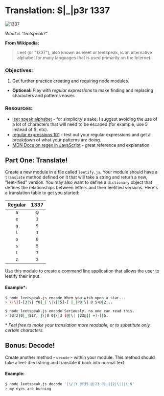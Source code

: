 # Translation: $|_|p3r 1337

![1337](http://img2.wikia.nocookie.net/__cb20061021211138/uncyclopedia/images/b/b4/3A7_1337!!!!111.jpg)

_What is "leetspeak?"_

**From Wikipedia:**

> Leet (or "1337"), also known as eleet or leetspeak, is an alternative alphabet for many languages that is used primarily on the Internet.

### Objectives:

1. Get further practice creating and requiring node modules.
- **Optional:** Play with _regular expressions_ to make finding and replacing characters and patterns easier.

### Resources:

- [leet speak alphabet](http://qntm.org/l33t) - for simplicity's sake, I suggest avoiding the use of a lot of characters that will need to be escaped (for example, use 5 instead of $, etc).
- [regular expressions 101](https://regex101.com/) - test out your regular expressions and get a breakdown of what your patterns are doing.
- [MDN Docs on regex in JavaScript](https://developer.mozilla.org/en-US/docs/Web/JavaScript/Guide/Regular_Expressions) - great reference and explanation

## Part One: Translate!

Create a new module in a file called `leetify.js`. Your module should have a `translate` method defined on it that will take a string and return a new, "leet-ified" version. You may also want to define a `dictionary` object that defines the relationships between letters and their leetified versions. Here's a translation table to get you started:

| Regular | 1337 |
|:-------:|:----:|
| `a`     | `@`  |
| `e`     | `3`  |
| `g`     | `9`  |
| `l`     | `1`  |
| `o`     | `0`  |
| `s`     | `5`  |
| `t`     | `7`  |
| `z`     | `2`  |

Use this module to create a command line application that allows the user to leetify their input.

#### Example\*:

```bash
$ node leetspeak.js encode When you wish upon a star...
> \|\|]-[3|\| Y0|_| \|\||5]-[ |_|P0|\| @ 5+@|2...

$ node leetspeak.js encode Seriously, no one can read this.
> 53|2|0|_|51Y, |\|0 0|\|3 (@|\| |23@|) +]-[|5.
```
\* _Feel free to make your translation more readable, or to substitute only certain characters._


## Bonus: Decode!

Create another method - `decode` - within your module. This method should take a leet-ified string and translate it back into normal text.

#### Example:

```bash
$ node leetspeak.js decode '|\/|Y 3Y35 @|23 B|_||2|\|||\|9'
> my eyes are burning
```
